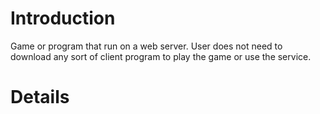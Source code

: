 # Introduction #

Game or program that run on a web server. User does not need to download any sort of client program to play the game or use the service.


# Details #